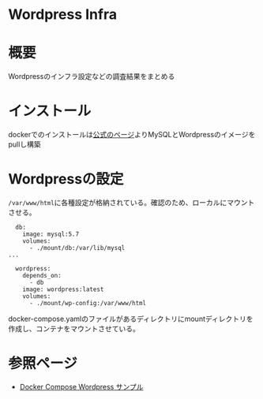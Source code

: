 Wordpress Infra
==

# 概要
Wordpressのインフラ設定などの調査結果をまとめる

# インストール
dockerでのインストールは[公式のページ](https://hub.docker.com/_/wordpress)よりMySQLとWordpressのイメージをpullし構築

# Wordpressの設定

`/var/www/html`に各種設定が格納されている。確認のため、ローカルにマウントさせる。

```
  db:
    image: mysql:5.7
    volumes:
      - ./mount/db:/var/lib/mysql
...

  wordpress:
    depends_on:
      - db
    image: wordpress:latest
    volumes:
      - ./mount/wp-config:/var/www/html

```

docker-compose.yamlのファイルがあるディレクトリにmountディレクトリを作成し、コンテナをマウントさせている。

# 参照ページ

- [Docker Compose Wordpress サンプル](https://docs.docker.jp/compose/wordpress.html)
